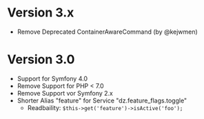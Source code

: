 Version 3.x
===========
- Remove Deprecated ContainerAwareCommand (by @kejwmen)

Version 3.0
===========
- Support for Symfony 4.0
- Remove Support for PHP < 7.0
- Remove Support vor Symfony 2.x
- Shorter Alias "feature" for Service "dz.feature_flags.toggle"
    - Readbaility: `$this->get('feature')->isActive('foo');`

